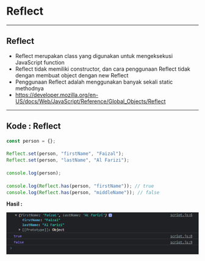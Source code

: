# Reflect

---

## Reflect

- Reflect merupakan class yang digunakan untuk mengeksekusi JavaScript function
- Reflect tidak memiliki constructor, dan cara penggunaan Reflect tidak dengan membuat object dengan new Reflect
- Penggunaan Reflect adalah menggunakan banyak sekali static methodnya
- https://developer.mozilla.org/en-US/docs/Web/JavaScript/Reference/Global_Objects/Reflect

---

## Kode : Reflect

```js
const person = {};

Reflect.set(person, "firstName", "Faizal");
Reflect.set(person, "lastName", "Al Farizi");

console.log(person);

console.log(Reflect.has(person, "firstName")); // true
console.log(Reflect.has(person, "middleName")); // false
```

**Hasil :**

![1](../assets/img/15/1.PNG)